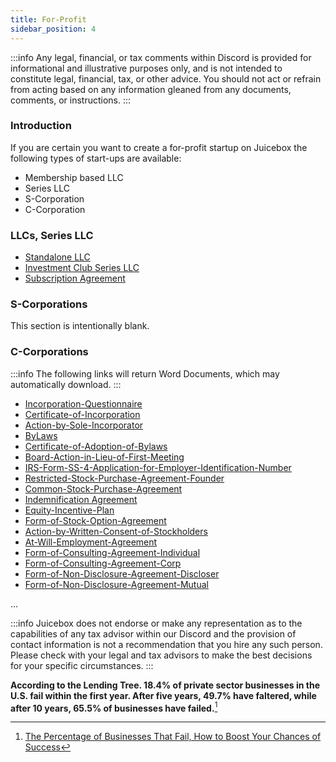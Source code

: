 ```yaml
---
title: For-Profit
sidebar_position: 4
---
```


:::info
Any legal, financial, or tax comments within Discord is provided for informational and illustrative purposes only, and is not intended to constitute legal, financial, tax, or other advice. You should not act or refrain from acting based on any information gleaned from any documents, comments, or instructions.
:::

### Introduction

If you are certain you want to create a for-profit startup on Juicebox the following types of start-ups are available:

-   Membership based LLC
-   Series LLC
-   S-Corporation
-   C-Corporation

### LLCs, Series LLC

-   [Standalone LLC](./Resources/llcs/Example-LLC-Standalone.docx)
-   [Investment Club Series LLC](./Resources/llcs/Example-Operating-Agreement-Investment-Club-Series-LLC.docx)
-   [Subscription Agreement](./Resources/llcs/Example-Subscription-Agreement.docx)

### S-Corporations

This section is intentionally blank.

### C-Corporations

:::info
The following links will return Word Documents, which may automatically download.
:::

-   [Incorporation-Questionnaire](./Resources/ccorp/EXAMPLE-Incorporation-Questionnaire.docx)
-   [Certificate-of-Incorporation](./Resources/ccorp/EXAMPLE-2-Certificate-of-Incorporation.doc)
-   [Action-by-Sole-Incorporator](./Resources/ccorp/EXAMPLE-3-Action-by-Sole-Incorporator.doc)
-   [ByLaws](./Resources/ccorp/EXAMPLE-4-Bylaws.doc)
-   [Certificate-of-Adoption-of-Bylaws](./Resources/ccorp/EXAMPLE-5-Certificate-of-Adoption-of-Bylaws.doc)
-   [Board-Action-in-Lieu-of-First-Meeting](./Resources/ccorp/EXAMPLE-6-Board-Action-in-Lieu-of-First-Meeting.doc)
-   [IRS-Form-SS-4-Application-for-Employer-Identification-Number](./Resources/ccorp/EXAMPLE-7-IRS-Form-SS-4-Application-for-Employer-Identification-Number.pdf)
-   [Restricted-Stock-Purchase-Agreement-Founder](./Resources/ccorp/EXAMPLE-8-Restricted-Stock-Purchase-Agreement-Founder-01.doc)
-   [Common-Stock-Purchase-Agreement](./Resources/ccorp/EXAMPLE-9-Common-Stock-Purchase-Agreement-Kilpatrick-Townsend-&-Stockton.doc)
-   [Indemnification Agreement](./Resources/ccorp/EXAMPLE-11-Indemnification-Agreement-Delaware-Corporation-Founder-01.doc)
-   [Equity-Incentive-Plan](./Resources/ccorp/EXAMPLE-12-201__-Equity-Incentive-Plan.doc)
-   [Form-of-Stock-Option-Agreement](./Resources/ccorp/EXAMPLE-13-Form-of-Stock-Option-Agreement.doc)
-   [Action-by-Written-Consent-of-Stockholders](./Resources/ccorp/EXAMPLE-14-Action-by-Written-Consent-of-Stockholders.doc)
-   [At-Will-Employment-Agreement](./Resources/ccorp/EXAMPLE-15-Form-of-At-Will-Employment-Agreement.doc)
-   [Form-of-Consulting-Agreement-Individual](./Resources/ccorp/EXAMPLE-16-Form-of-Consulting-Agreement-Individual.doc)
-   [Form-of-Consulting-Agreement-Corp](./Resources/ccorp/EXAMPLE-17-Form-of-Consulting-Agreement-Corporation.doc)
-   [Form-of-Non-Disclosure-Agreement-Discloser](./Resources/ccorp/EXAMPLE-18-Form-of-Non-Disclosure-Agreement-Discloser.docx)
-   [Form-of-Non-Disclosure-Agreement-Mutual](./Resources/ccorp/EXAMPLE-19-Form-of-Non-Disclosure-Agreement-Mutual.docx)

...

:::info
Juicebox does not endorse or make any representation as to the capabilities of any tax advisor within our Discord and the provision of contact information is not a recommendation that you hire any such person. Please check with your legal and tax advisors to make the best decisions for your specific circumstances.
:::

**According to the Lending Tree. 18.4% of private sector businesses in the U.S. fail within the first year. After five years, 49.7% have faltered, while after 10 years, 65.5% of businesses have failed.**[^3]

[^1]: [Business Plan Template Startup](https://www.score.org/resource/business-plan-template-startup-business)
[^2]: [How to Start a Business, 9 Steps and a Checklist](https://www.lendingtree.com/business/starting/)
[^3]: [The Percentage of Businesses That Fail, How to Boost Your Chances of Success](https://www.lendingtree.com/business/small/failure-rate/#:~:text=Methodology-,Key%20findings,65.5%25%20of%20businesses%20have%20failed.)
[^4]: [Search Pattern](./)
